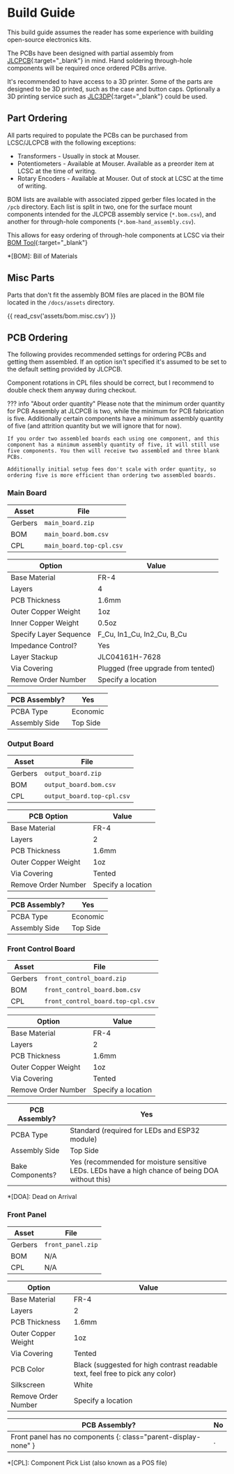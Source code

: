 # Build Guide

This build guide assumes the reader has some experience with building open-source electronics kits.

The PCBs have been designed with partial assembly from [JLCPCB](https://jlcpcb.com/quote){:target="_blank"} in mind. Hand soldering through-hole components will be required once ordered PCBs arrive.

It's recommended to have access to a 3D printer. Some of the parts are designed to be 3D printed, such as the case and button caps. Optionally a 3D printing service such as [JLC3DP](https://jlc3dp.com/3d-printing-quote){:target="_blank"} could be used.

## Part Ordering

All parts required to populate the PCBs can be purchased from LCSC/JLCPCB with the following exceptions:

- Transformers - Usually in stock at Mouser.
- Potentiometers - Available at Mouser. Available as a preorder item at LCSC at the time of writing.
- Rotary Encoders - Available at Mouser. Out of stock at LCSC at the time of writing.

BOM lists are available with associated zipped gerber files located in the `/pcb` directory. Each list is split in two, one for the surface mount components intended for the JLCPCB assembly service (`*.bom.csv`), and another for through-hole components (`*.bom-hand_assembly.csv`).

This allows for easy ordering of through-hole components at LCSC via their [BOM Tool](https://www.lcsc.com/bom){:target="_blank"}

*[BOM]: Bill of Materials

## Misc Parts

Parts that don't fit the assembly BOM files are placed in the BOM file located in the `/docs/assets` directory.

{{ read_csv('assets/bom.misc.csv') }}

## PCB Ordering

The following provides recommended settings for ordering PCBs and getting them assembled. If an option isn't specified it's assumed to be set to the default setting provided by JLCPCB.

Component rotations in CPL files should be correct, but I recommend to double check them anyway during checkout.

??? info "About order quantity"
    Please note that the minimum order quantity for PCB Assembly at JLCPCB is two, while the minimum for PCB fabrication is five. Additionally certain components have a minimum assembly quantity of five (and attrition quantity but we will ignore that for now).

    If you order two assembled boards each using one component, and this component has a minimum assembly quantity of five, it will still use five components. You then will receive two assembled and three blank PCBs.

    Additionally initial setup fees don't scale with order quantity, so ordering five is more efficient than ordering two assembled boards.

### Main Board

Asset       | File
----------- | -----------
Gerbers     | `main_board.zip`
BOM         | `main_board.bom.csv`
CPL         | `main_board.top-cpl.csv`

Option                 | Value
---------------------- | ----------------------
Base Material          | FR-4
Layers                 | 4
PCB Thickness          | 1.6mm
Outer Copper Weight    | 1oz
Inner Copper Weight    | 0.5oz
Specify Layer Sequence | F_Cu, In1_Cu, In2_Cu, B_Cu
Impedance Control?     | Yes
Layer Stackup          | JLC04161H-7628
Via Covering           | Plugged (free upgrade from tented)
Remove Order Number    | Specify a location

PCB Assembly?          | Yes
---------------------- | ----------------------
PCBA Type              | Economic
Assembly Side          | Top Side

### Output Board

Asset       | File
----------- | -----------
Gerbers     | `output_board.zip`
BOM         | `output_board.bom.csv`
CPL         | `output_board.top-cpl.csv`

PCB Option             | Value
---------------------- | ----------------------
Base Material          | FR-4
Layers                 | 2
PCB Thickness          | 1.6mm
Outer Copper Weight    | 1oz
Via Covering           | Tented
Remove Order Number    | Specify a location

PCB Assembly?          | Yes
---------------------- | ----------------------
PCBA Type              | Economic
Assembly Side          | Top Side

### Front Control Board

Asset       | File
----------- | -----------
Gerbers     | `front_control_board.zip`
BOM         | `front_control_board.bom.csv`
CPL         | `front_control_board.top-cpl.csv`

Option                 | Value
---------------------- | ----------------------
Base Material          | FR-4
Layers                 | 2
PCB Thickness          | 1.6mm
Outer Copper Weight    | 1oz
Via Covering           | Tented
Remove Order Number    | Specify a location

PCB Assembly?          | Yes
---------------------- | ----------------------
PCBA Type              | Standard (required for LEDs and ESP32 module)
Assembly Side          | Top Side
Bake Components?       | Yes (recommended for moisture sensitive LEDs. LEDs have a high chance of being DOA without this)

*[DOA]: Dead on Arrival

### Front Panel

Asset       | File
----------- | -----------
Gerbers     | `front_panel.zip`
BOM         | N/A
CPL         | N/A

Option                 | Value
---------------------- | ----------------------
Base Material          | FR-4
Layers                 | 2
PCB Thickness          | 1.6mm
Outer Copper Weight    | 1oz
Via Covering           | Tented
PCB Color              | Black (suggested for high contrast readable text, feel free to pick any color)
Silkscreen             | White
Remove Order Number    | Specify a location

PCB Assembly?          | No
---------------------- | ----------------------
Front panel has no components {: class="parent-display-none" } | .

*[CPL]: Component Pick List (also known as a POS file)
